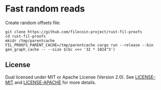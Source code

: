 Fast random reads
=================

Create random offsets file:

```console
git clone https://github.com/filecoin-project/rust-fil-proofs
cd rust-fil-proofs
mkidr /tmp/parentcache
FIL_PROOFS_PARENT_CACHE=/tmp/parentcache cargo run --release --bin gen_graph_cache -- --size $(bc <<< '32 * 1024^3')
```

License
-------

Dual licensed under MIT or Apache License (Version 2.0). See [LICENSE-MIT](./LICENSE-MIT) and [LICENSE-APACHE](./LICENSE-APACHE) for more details.
